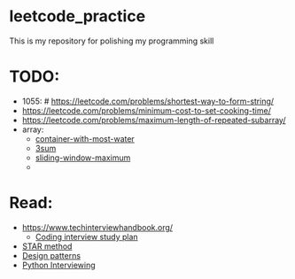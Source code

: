 # leetcode_practice

This is my repository for polishing my programming skill


# TODO:
- 1055: # https://leetcode.com/problems/shortest-way-to-form-string/
- https://leetcode.com/problems/minimum-cost-to-set-cooking-time/
- https://leetcode.com/problems/maximum-length-of-repeated-subarray/ 
- array:
  - [container-with-most-water](https://leetcode.com/problems/container-with-most-water/)
  - [3sum](https://leetcode.com/problems/3sum/)
  - [sliding-window-maximum](https://leetcode.com/problems/sliding-window-maximum/)
  - 
# Read:
- https://www.techinterviewhandbook.org/
  - [Coding interview study plan](https://www.techinterviewhandbook.org/coding-interview-study-plan/)
- [STAR method](https://www.vawizard.org/wiz-pdf/STAR_Method_Interviews.pdf)
- [Design patterns](http://www.mcdonaldland.info/2007/11/28/40/)
- [Python Interviewing](https://python.plainenglish.io/python-for-interviewing-an-overview-of-the-core-data-structures-666abdf8b698)